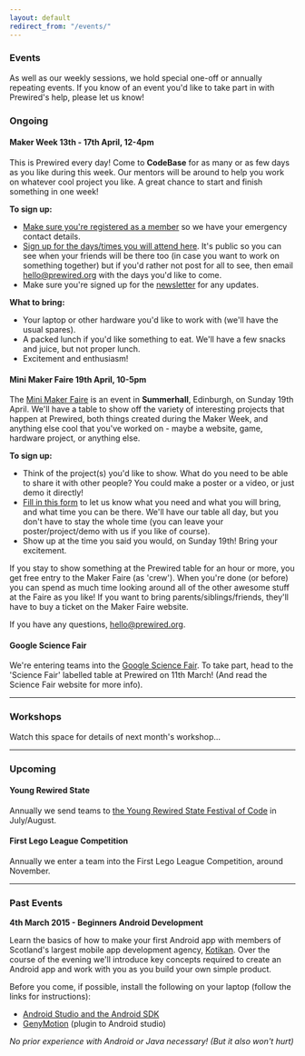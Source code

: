 ```yaml
---
layout: default
redirect_from: "/events/"
---
```


### Events

As well as our weekly sessions, we hold special one-off or annually repeating events. If you know of an event you'd like to take part in with Prewired's help, please let us know!

### Ongoing

#### <span class="btn-big inner lighter color1-bg">Maker Week</span> 13th - 17th April, 12-4pm

This is Prewired every day! Come to **CodeBase** for as many or as few days as you like during this week. Our mentors will be around to help you work on whatever cool project you like. A great chance to start and finish something in one week!

**To sign up:**

* [Make sure you're registered as a member](/membership.html) so we have your emergency contact details.
* [Sign up for the days/times you will attend here](http://doodle.com/cakheiix3min7is9). It's public so you can see when your friends will be there too (in case you want to work on something together) but if you'd rather not post for all to see, then email hello@prewired.org with the days you'd like to come.
* Make sure you're signed up for the [newsletter](#newsletter) for any updates.

**What to bring:**

* Your laptop or other hardware you'd like to work with (we'll have the usual spares).
* A packed lunch if you'd like something to eat. We'll have a few snacks and juice, but not proper lunch.
* Excitement and enthusiasm!

#### <span class="btn-big inner lighter color2-bg">Mini Maker Faire</span> 19th April, 10-5pm

The [Mini Maker Faire](http://makerfaireedinburgh.com/) is an event in **Summerhall**, Edinburgh, on Sunday 19th April. We'll have a table to show off the variety of interesting projects that happen at Prewired, both things created during the Maker Week, and anything else cool that you've worked on - maybe a website, game, hardware project, or anything else. 

**To sign up:**

* Think of the project(s) you'd like to show. What do you need to be able to share it with other people? You could make a poster or a video, or just demo it directly!
* [Fill in this form](https://docs.google.com/forms/d/15Y203tAXsnEDQ51ZX3Tl9OVzLDH1HT9T1BIW5EwvOBw/viewform) to let us know what you need and what you will bring, and what time you can be there. We'll have our table all day, but you don't have to stay the whole time (you can leave your poster/project/demo with us if you like of course).
* Show up at the time you said you would, on Sunday 19th! Bring your excitement.

If you stay to show something at the Prewired table for an hour or more, you get free entry to the Maker Faire (as 'crew'). When you're done (or before) you can spend as much time looking around all of the other awesome stuff at the Faire as you like! If you want to bring parents/siblings/friends, they'll have to buy a ticket on the Maker Faire website.

If you have any questions, hello@prewired.org. 

#### Google Science Fair

We're entering teams into the [Google Science Fair](https://www.googlesciencefair.com). To take part, head to the 'Science Fair' labelled table at Prewired on 11th March! (And read the Science Fair website for more info).

<hr/>

### Workshops

Watch this space for details of next month's workshop...

<hr/>

### Upcoming

#### Young Rewired State

Annually we send teams to [the Young Rewired State Festival of Code](http://www.yrs.io) in July/August.

#### First Lego League Competition

Annually we enter a team into the First Lego League Competition, around November.

<hr/>

### Past Events

**4th March 2015 - Beginners Android Development**

Learn the basics of how to make your first Android app with members of Scotland's largest mobile app development agency, [Kotikan](http://kotikan.com). Over the course of the evening we'll introduce key concepts required to create an Android app and work with you as you build your own simple product.

Before you come, if possible, install the following on your laptop (follow the links for instructions):

* [Android Studio and the Android SDK](http://developer.android.com/sdk/installing/index.html?pkg=studio)
* [GenyMotion](https://www.genymotion.com) (plugin to Android studio)

*No prior experience with Android or Java necessary! (But it also won't hurt)*

